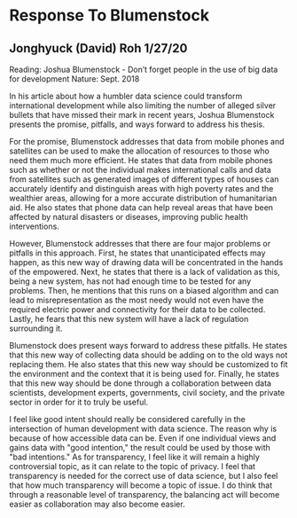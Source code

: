 # Response To Blumenstock 
## Jonghyuck (David) Roh 1/27/20

Reading: Joshua Blumenstock - 
Don’t forget people in the use of big data for development Nature: Sept. 2018

  In his article about how a humbler data science could transform international development while also limiting the number of alleged silver bullets that have missed their mark in recent years, Joshua Blumenstock presents the promise, pitfalls, and ways forward to address his thesis. 
  
  
  For the promise, Blumenstock addresses that data from mobile phones and satellites can be used to make the allocation of resources to those who need them much more efficient. He states that data from mobile phones such as whether or not the individual makes international calls and data from satellites such as generated images of different types of houses can accurately identify and distinguish areas with high poverty rates and the wealthier areas, allowing for a more accurate distribution of humanitarian aid. He also states that phone data can help reveal areas that have been affected by natural disasters or diseases, improving public health interventions. 
  
  
  However, Blumenstock addresses that there are four major problems or pitfalls in this approach. First, he states that unanticipated effects may happen, as this new way of drawing data will be concentrated in the hands of the empowered. Next, he states that there is a lack of validation as this, being a new system, has not had enough time to be tested for any problems. Then, he mentions that this runs on a biased algorithm and can lead to misrepresentation as the most needy would not even have the required electric power and connectivity for their data to be collected. Lastly, he fears that this new system will have a lack of regulation surrounding it. 
  
  
  Blumenstock does present ways forward to address these pitfalls. He states that this new way of collecting data should be adding on to the old ways not replacing them. He also states that this new way should be customized to fit the environment and the context that it is being used for. Finally, he states that this new way should be done through a collaboration between data scientists, development experts, governments, civil society, and the private sector in order for it to truly be useful. 
  

I feel like good intent should really be considered carefully in the intersection of human development with data science. The reason why is because of how accessible data can be. Even if one individual views and gains data with "good intention," the result could be used by those with "bad intentions." As for transparency, I feel like it will remain a  highly controversial topic, as it can relate to the topic of privacy. I feel that transparency is needed for the correct use of data science, but I also feel that how much transparency will become a topic of issue. I do think that through a reasonable level of transparency, the balancing act will become easier as collaboration may also become easier. 
    
    
